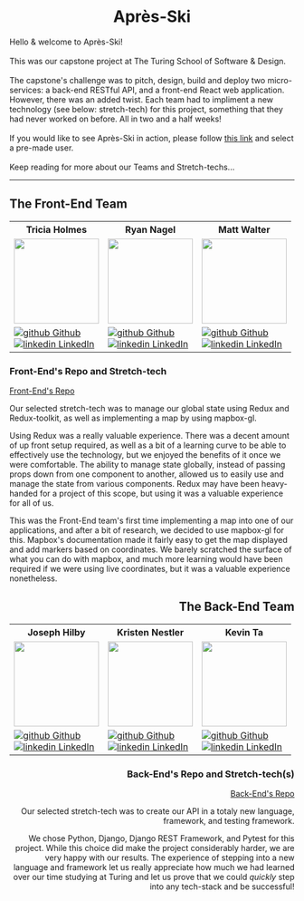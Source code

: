 <h1 align="center"> Après-Ski </h1>

Hello & welcome to Après-Ski!
<br>
<br>
This was our capstone project at The Turing School of Software & Design. 
<br>
<br>
The capstone's challenge was to pitch, design, build and deploy two micro-services: a back-end RESTful API, and a front-end React web application. However, there was an added twist. Each team had to impliment a new technology (see below: stretch-tech) for this project, something that they had never worked on before. All in two and a half weeks!
<br>
<br>
If you would like to see Après-Ski in action, please follow [this link](https://apres-ski-fe.vercel.app/) and select a pre-made user.
<br>
<br>
Keep reading for more about our Teams and Stretch-techs...

---

## The Front-End Team

<table>
  <tr>
    <th>Tricia Holmes</th>
    <th>Ryan Nagel</th>
    <th>Matt Walter</th>
  </tr>
  <tr>
    <td><img width="150px" src="https://media.licdn.com/dms/image/D4E03AQF88CLqrqQ1uA/profile-displayphoto-shrink_800_800/0/1663436465329?e=1680739200&v=beta&t=2cbhih9hldc3dkTuiAK5uBr0ZsaVKiTwM4349AAAd-o"></td>
    <td><img width="150px" src="https://avatars.githubusercontent.com/u/108195380?v=4"></td>
    <td><img width="150px" src="https://avatars.githubusercontent.com/u/106847513?v=4"></td>
  </tr>
 
  <tr>
    <td>
      <a href="https://github.com/tricia-holmes"  rel="nofollow noreferrer">
          <img src="https://i.stack.imgur.com/tskMh.png" alt="github"> Github
        </a><br>
      <a href="https://www.linkedin.com/in/triciaholmes/" rel="nofollow noreferrer">
    <img src="https://i.stack.imgur.com/gVE0j.png" alt="linkedin"> LinkedIn
        </a>
    </td>
    <td>
      <a href="https://github.com/Nagel29"  rel="nofollow noreferrer">
          <img src="https://i.stack.imgur.com/tskMh.png" alt="github"> Github
        </a><br>
      <a href="https://www.linkedin.com/in/ryan-nagel-000280173/" rel="nofollow noreferrer">
    <img src="https://i.stack.imgur.com/gVE0j.png" alt="linkedin"> LinkedIn
        </a>
    </td>
    <td>
      <a href="https://github.com/MattWalterTX" rel="nofollow noreferrer">
          <img src="https://i.stack.imgur.com/tskMh.png" alt="github"> Github
            </a><br>
            <a href="https://www.linkedin.com/in/matt-walter-67b810246/" rel="nofollow noreferrer">
    <img src="https://i.stack.imgur.com/gVE0j.png" alt="linkedin"> LinkedIn                                                         
        </a><br>
    </td>
  </tr>
</table>

<h3>Front-End's Repo and Stretch-tech</h3>

[Front-End's Repo](https://github.com/Apres-Ski/Apres-Ski-FE)

<p>Our selected stretch-tech was to manage our global state using Redux and Redux-toolkit, as well as implementing a map by using mapbox-gl.</p>
<p>Using Redux was a really valuable experience. There was a decent amount of up front setup required, as well as a bit of a learning curve to be able to effectively use the technology, but we enjoyed the benefits of it once we were comfortable. The ability to manage state globally, instead of passing props down from one component to another, allowed us to easily use and manage the state from various components. Redux may have been heavy-handed for a project of this scope, but using it was a valuable experience for all of us.</p>
<p>This was the Front-End team's first time implementing a map into one of our applications, and after a bit of research, we decided to use mapbox-gl for this. Mapbox's documentation made it fairly easy to get the map displayed and add markers based on coordinates. We barely scratched the surface of what you can do with mapbox, and much more learning would have been required if we were using live coordinates, but it was a valuable experience nonetheless. </p>

<div align='right'>
<h2>The Back-End Team</h2>
<table>
<tr>
<th>Joseph Hilby</th>
<th>Kristen Nestler</th>
<th>Kevin Ta</th>
</tr>
<tr>
<td><img width="150px" src="https://media.licdn.com/dms/image/C4E03AQEdZUKFgryaqg/profile-displayphoto-shrink_800_800/0/1567961066772?e=1680739200&v=beta&t=TFQt8RiDDMpJHbytApiShBpLVCCZlfeuUwLffp95tG8"></td>
<td><img width="150px" src="https://media.licdn.com/dms/image/D4E03AQESEnUYGJprLA/profile-displayphoto-shrink_800_800/0/1673023729512?e=1680739200&v=beta&t=PhhX0_wEMPxiu2nO-OfDyCv73Ro_iyyGPjQ4YUnXSC4"></td>
<td><img width="150px" src="https://avatars.githubusercontent.com/u/36166420?v=4"></td>
</tr>

<tr>
<td>
<a href="https://github.com/josephhilby" rel="nofollow noreferrer">
<img src="https://i.stack.imgur.com/tskMh.png" alt="github"> Github
</a><br>
<a href="https://www.linkedin.com/in/josephmhilby" rel="nofollow noreferrer">
<img src="https://i.stack.imgur.com/gVE0j.png" alt="linkedin"> LinkedIn
</a>
</td>
<td>
<a href="https://github.com/knestler" rel="nofollow noreferrer">
<img src="https://i.stack.imgur.com/tskMh.png" alt="github"> Github
</a><br>
<a href="https://www.linkedin.com/in/kristen-nestler/" rel="nofollow noreferrer">
<img src="https://i.stack.imgur.com/gVE0j.png" alt="linkedin"> LinkedIn
</a>
</td>
<td>
<a href="https://github.com/KevinT001" rel="nofollow noreferrer">
<img src="https://i.stack.imgur.com/tskMh.png" alt="github"> Github
</a><br>
<a href="https://www.linkedin.com/in/kevin-ta-b1a36723b/" rel="nofollow noreferrer">
<img src="https://i.stack.imgur.com/gVE0j.png" alt="linkedin"> LinkedIn
</a>
</td>
</tr>
</table>

<h3>Back-End's Repo and Stretch-tech(s)</h3>

[Back-End's Repo](https://github.com/Apres-Ski/Apres_Ski_BE)

<p>Our selected stretch-tech was to create our API in a totaly new language, framework, and testing framework.</p>
<p>We chose Python, Django, Django REST Framework, and Pytest for this project. While this choice did make the project considerably harder, we are very happy with our results. The experience of stepping into a new language and framework let us really appreciate how much we had learned over our time studying at Turing and let us prove that we could <i>quickly</i> step into any tech-stack and be successful!</p>

</div>
